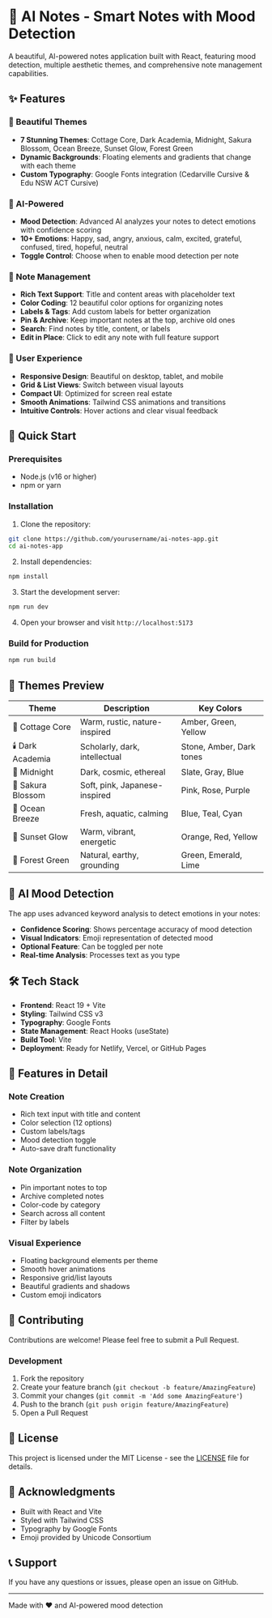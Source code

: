 # 🧠 AI Notes - Smart Notes with Mood Detection

A beautiful, AI-powered notes application built with React, featuring mood detection, multiple aesthetic themes, and comprehensive note management capabilities.

## ✨ Features

### 🎨 Beautiful Themes
- **7 Stunning Themes**: Cottage Core, Dark Academia, Midnight, Sakura Blossom, Ocean Breeze, Sunset Glow, Forest Green
- **Dynamic Backgrounds**: Floating elements and gradients that change with each theme
- **Custom Typography**: Google Fonts integration (Cedarville Cursive & Edu NSW ACT Cursive)

### 🤖 AI-Powered
- **Mood Detection**: Advanced AI analyzes your notes to detect emotions with confidence scoring
- **10+ Emotions**: Happy, sad, angry, anxious, calm, excited, grateful, confused, tired, hopeful, neutral
- **Toggle Control**: Choose when to enable mood detection per note

### 📝 Note Management
- **Rich Text Support**: Title and content areas with placeholder text
- **Color Coding**: 12 beautiful color options for organizing notes
- **Labels & Tags**: Add custom labels for better organization
- **Pin & Archive**: Keep important notes at the top, archive old ones
- **Search**: Find notes by title, content, or labels
- **Edit in Place**: Click to edit any note with full feature support

### 🎯 User Experience
- **Responsive Design**: Beautiful on desktop, tablet, and mobile
- **Grid & List Views**: Switch between visual layouts
- **Compact UI**: Optimized for screen real estate
- **Smooth Animations**: Tailwind CSS animations and transitions
- **Intuitive Controls**: Hover actions and clear visual feedback

## 🚀 Quick Start

### Prerequisites
- Node.js (v16 or higher)
- npm or yarn

### Installation

1. Clone the repository:
```bash
git clone https://github.com/yourusername/ai-notes-app.git
cd ai-notes-app
```

2. Install dependencies:
```bash
npm install
```

3. Start the development server:
```bash
npm run dev
```

4. Open your browser and visit `http://localhost:5173`

### Build for Production
```bash
npm run build
```

## 🎨 Themes Preview

| Theme | Description | Key Colors |
|-------|-------------|------------|
| 🌻 Cottage Core | Warm, rustic, nature-inspired | Amber, Green, Yellow |
| 🕯️ Dark Academia | Scholarly, dark, intellectual | Stone, Amber, Dark tones |
| 🌙 Midnight | Dark, cosmic, ethereal | Slate, Gray, Blue |
| 🌸 Sakura Blossom | Soft, pink, Japanese-inspired | Pink, Rose, Purple |
| 🌊 Ocean Breeze | Fresh, aquatic, calming | Blue, Teal, Cyan |
| 🌅 Sunset Glow | Warm, vibrant, energetic | Orange, Red, Yellow |
| 🌲 Forest Green | Natural, earthy, grounding | Green, Emerald, Lime |

## 🧠 AI Mood Detection

The app uses advanced keyword analysis to detect emotions in your notes:

- **Confidence Scoring**: Shows percentage accuracy of mood detection
- **Visual Indicators**: Emoji representation of detected mood
- **Optional Feature**: Can be toggled per note
- **Real-time Analysis**: Processes text as you type

## 🛠️ Tech Stack

- **Frontend**: React 19 + Vite
- **Styling**: Tailwind CSS v3
- **Typography**: Google Fonts
- **State Management**: React Hooks (useState)
- **Build Tool**: Vite
- **Deployment**: Ready for Netlify, Vercel, or GitHub Pages

## 📱 Features in Detail

### Note Creation
- Rich text input with title and content
- Color selection (12 options)
- Custom labels/tags
- Mood detection toggle
- Auto-save draft functionality

### Note Organization
- Pin important notes to top
- Archive completed notes
- Color-code by category
- Search across all content
- Filter by labels

### Visual Experience
- Floating background elements per theme
- Smooth hover animations
- Responsive grid/list layouts
- Beautiful gradients and shadows
- Custom emoji indicators

## 🤝 Contributing

Contributions are welcome! Please feel free to submit a Pull Request.

### Development
1. Fork the repository
2. Create your feature branch (`git checkout -b feature/AmazingFeature`)
3. Commit your changes (`git commit -m 'Add some AmazingFeature'`)
4. Push to the branch (`git push origin feature/AmazingFeature`)
5. Open a Pull Request

## 📄 License

This project is licensed under the MIT License - see the [LICENSE](LICENSE) file for details.

## 🙏 Acknowledgments

- Built with React and Vite
- Styled with Tailwind CSS
- Typography by Google Fonts
- Emoji provided by Unicode Consortium

## 📞 Support

If you have any questions or issues, please open an issue on GitHub.

---

Made with ❤️ and AI-powered mood detection